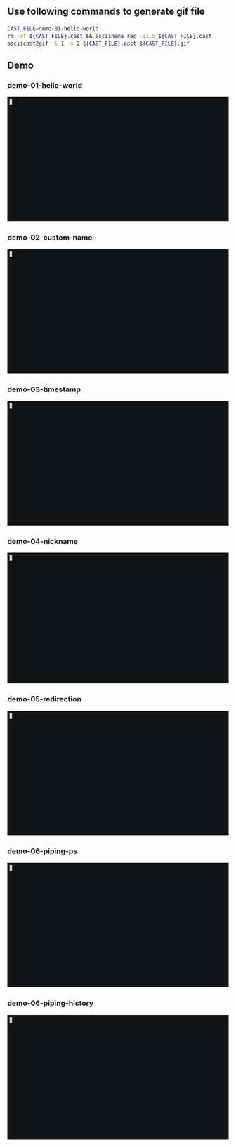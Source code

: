## Use following commands to generate gif file

```bash
CAST_FILE=demo-01-hello-world
rm -rf ${CAST_FILE}.cast && asciinema rec -i1.5 ${CAST_FILE}.cast
asciicast2gif -S 1 -s 2 ${CAST_FILE}.cast ${CAST_FILE}.gif
```

## Demo

### demo-01-hello-world

![demo-01-hello-world](demo-01-hello-world.gif)

### demo-02-custom-name

![demo-02-custom-name](/demo-02-custom-name.gif)

### demo-03-timestamp

![demo-03-timestamp](/demo-03-timestamp.gif)

### demo-04-nickname

![demo-04-nickname](/demo-04-nickname.gif)

### demo-05-redirection

![demo-05-redirection](/demo-05-redirection.gif)

### demo-06-piping-ps

![demo-06-piping-ps](/demo-06-piping-ps.gif)

### demo-06-piping-history

![demo-06-piping-history](/demo-06-piping-history.gif)

